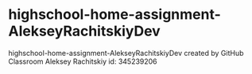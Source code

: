 # highschool-home-assignment-AlekseyRachitskiyDev
highschool-home-assignment-AlekseyRachitskiyDev created by GitHub Classroom
Aleksey Rachitskiy id: 345239206
